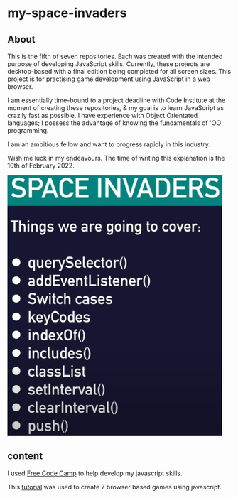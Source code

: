 # my-space-invaders

## About
This is the fifth of seven repositories. Each was created with the intended purpose of developing JavaScript skills. Currently, these projects are desktop-based with a final edition being completed for all screen sizes. This project is for practising game development using JavaScript in a web browser.

I am essentially time-bound to a project deadline with Code Institute at the moment of creating these repositories, & my goal is to learn JavaScript as crazily fast as possible. I have experience with Object Orientated languages; I possess the advantage of knowing the fundamentals of 'OO' programming.

I am an ambitious fellow and want to progress rapidly in this industry.

Wish me luck in my endeavours. The time of writing this explanation is the 10th of February 2022.

![Learning outcomes](assets/images/space-invaders.png)

## content
I used [Free Code Camp](https://www.freecodecamp.org/) to help develop my javascript skills.

This [tutorial](https://www.youtube.com/watch?v=lhNdUVh3qCc&t=605s) was used to create 7 browser based games using javascript.